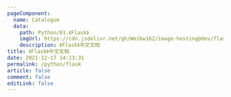 ```yaml
---
pageComponent:
  name: Catalogue
  data:
    path: Python/01.《Flask》
    imgUrl: https://cdn.jsdelivr.net/gh/Weibw162/image-hosting@dev/flask/image.3hmnxkv3s2o0.webp
    description: 《Flask》中文文档
title: 《Flask》中文文档
date: 2021-12-17 14:13:31
permalink: /python/flask
article: false
comment: false
editLink: false
---
```

